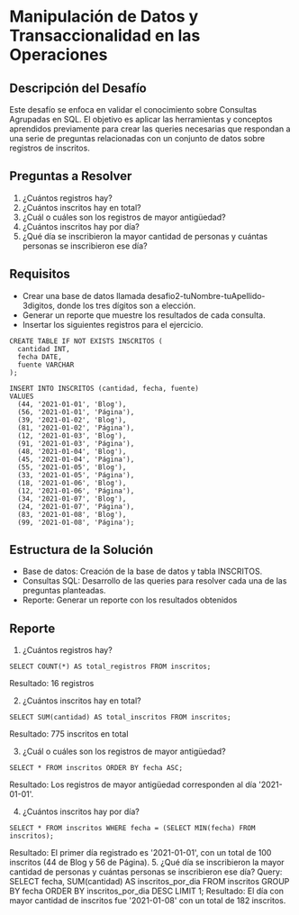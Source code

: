 # Manipulación de Datos y Transaccionalidad en las Operaciones

## Descripción del Desafío
Este desafío se enfoca en validar el conocimiento sobre Consultas Agrupadas en SQL. El objetivo es aplicar las herramientas y conceptos aprendidos previamente para crear las queries necesarias que respondan a una serie de preguntas relacionadas con un conjunto de datos sobre registros de inscritos.
## Preguntas a Resolver
1. ¿Cuántos registros hay?
2. ¿Cuántos inscritos hay en total?
3. ¿Cuál o cuáles son los registros de mayor antigüedad?
4. ¿Cuántos inscritos hay por día?
5. ¿Qué día se inscribieron la mayor cantidad de personas y cuántas personas se inscribieron ese día?

## Requisitos
* Crear una base de datos llamada desafio2-tuNombre-tuApellido-3digitos, donde los tres dígitos son a elección.
* Generar un reporte que muestre los resultados de cada consulta.
* Insertar los siguientes registros para el ejercicio.

```
CREATE TABLE IF NOT EXISTS INSCRITOS (
  cantidad INT,
  fecha DATE,
  fuente VARCHAR
);

INSERT INTO INSCRITOS (cantidad, fecha, fuente)
VALUES 
  (44, '2021-01-01', 'Blog'),
  (56, '2021-01-01', 'Página'),
  (39, '2021-01-02', 'Blog'),
  (81, '2021-01-02', 'Página'),
  (12, '2021-01-03', 'Blog'),
  (91, '2021-01-03', 'Página'),
  (48, '2021-01-04', 'Blog'),
  (45, '2021-01-04', 'Página'),
  (55, '2021-01-05', 'Blog'),
  (33, '2021-01-05', 'Página'),
  (18, '2021-01-06', 'Blog'),
  (12, '2021-01-06', 'Página'),
  (34, '2021-01-07', 'Blog'),
  (24, '2021-01-07', 'Página'),
  (83, '2021-01-08', 'Blog'),
  (99, '2021-01-08', 'Página');
```

## Estructura de la Solución
* Base de datos: Creación de la base de datos y tabla INSCRITOS.
* Consultas SQL: Desarrollo de las queries para resolver cada una de las preguntas planteadas.
* Reporte: Generar un reporte con los resultados obtenidos

## Reporte
1. ¿Cuántos registros hay?
```
SELECT COUNT(*) AS total_registros FROM inscritos;
```
Resultado: 16 registros

2. ¿Cuántos inscritos hay en total?
```
SELECT SUM(cantidad) AS total_inscritos FROM inscritos;
```
Resultado: 775 inscritos en total

3. ¿Cuál o cuáles son los registros de mayor antigüedad?
```
SELECT * FROM inscritos ORDER BY fecha ASC;
```
Resultado: Los registros de mayor antigüedad corresponden al día '2021-01-01'.

4. ¿Cuántos inscritos hay por día?
```
SELECT * FROM inscritos WHERE fecha = (SELECT MIN(fecha) FROM inscritos);
```
Resultado: El primer día registrado es '2021-01-01', con un total de 100 inscritos (44 de Blog y 56 de Página).
5. ¿Qué día se inscribieron la mayor cantidad de personas y cuántas personas se inscribieron ese día?
Query:
SELECT fecha, SUM(cantidad) AS inscritos_por_dia FROM inscritos GROUP BY fecha ORDER BY inscritos_por_dia DESC LIMIT 1;
Resultado: El día con mayor cantidad de inscritos fue '2021-01-08' con un total de 182 inscritos.
